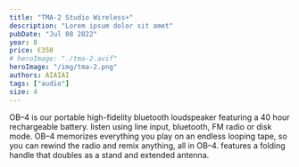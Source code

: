 ```yaml
---
title: "TMA-2 Studio Wireless+"
description: "Lorem ipsum dolor sit amet"
pubDate: "Jul 08 2022"
year: 8
price: €350
# heroImage: "./tma-2.avif"
heroImage: "/img/tma-2.png"
authors: AIAIAI
tags: ["audio"]
size: 4
---
```


OB–4 is our portable high-fidelity bluetooth loudspeaker featuring a 40 hour rechargeable battery. listen using line input, bluetooth, FM radio or disk mode. OB–4 memorizes everything you play on an endless looping tape, so you can rewind the radio and remix anything, all in OB–4. features a folding handle that doubles as a stand and extended antenna.
